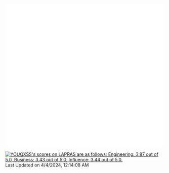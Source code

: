 ![Metrics](/github-metrics.svg)

<!--START_SECTION:lapras-card-->
<p ><a href="https://lapras.com/public/YOUQXSS" target="_blank" rel="noopener noreferrer"><img alt="YOUQXSS's scores on LAPRAS are as follows: Engineering: 3.87 out of 5.0, Business: 3.43 out of 5.0, Influence: 3.44 out of 5.0." src="https://lapras-card-generator.vercel.app/api/svg?e=3.87&b=3.43&i=3.44&b1=%23004736&b2=%2300bf8f&i1=%23007b5c&i2=%2300bf8f&l=en" width="400" ></a>  
Last Updated on 4/4/2024, 12:14:08 AM</p>
<!--END_SECTION:lapras-card-->
